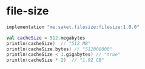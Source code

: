 # file-size

```groovy
implementation "me.saket.filesize:filesize:1.0.0"
```

```kotlin
val cacheSize = 512.megabytes
println(cacheSize)  // "512 MB"
println(cacheSize.bytes) // "512000000"
println(cacheSize < 1.gigabytes) // "true"
println(cacheSize * 2)  // "1.02 GB"
```
